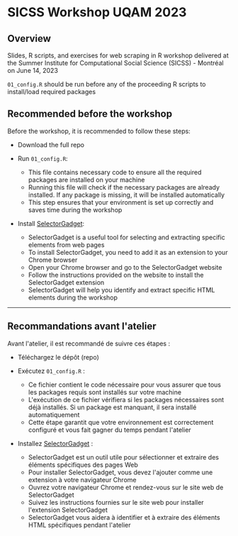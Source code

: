 # SICSS Workshop UQAM 2023

## Overview

Slides, R scripts, and exercises for web scraping in R workshop delivered at the Summer Institute for Computational Social Science (SICSS) - Montréal on June 14, 2023

`01_config.R` should be run before any of the proceeding R scripts to install/load required packages

## Recommended before the workshop

Before the workshop, it is recommended to follow these steps:

- Download the full repo

- Run `01_config.R`:

  - This file contains necessary code to ensure all the required packages are installed on your machine
  - Running this file will check if the necessary packages are already installed. If any package is missing, it will be installed automatically
  - This step ensures that your environment is set up correctly and saves time during the workshop

- Install [SelectorGadget](https://selectorgadget.com/):

  - SelectorGadget is a useful tool for selecting and extracting specific elements from web pages
  - To install SelectorGadget, you need to add it as an extension to your Chrome browser
  - Open your Chrome browser and go to the SelectorGadget website
  - Follow the instructions provided on the website to install the SelectorGadget extension
  - SelectorGadget will help you identify and extract specific HTML elements during the workshop

----------------------

## Recommandations avant l'atelier

Avant l'atelier, il est recommandé de suivre ces étapes :

- Téléchargez le dépôt (repo)

- Exécutez `01_config.R` :

  - Ce fichier contient le code nécessaire pour vous assurer que tous les packages requis sont installés sur votre machine
  - L'exécution de ce fichier vérifiera si les packages nécessaires sont déjà installés. Si un package est manquant, il sera installé automatiquement
  - Cette étape garantit que votre environnement est correctement configuré et vous fait gagner du temps pendant l'atelier 

- Installez [SelectorGadget](https://selectorgadget.com/) :

  - SelectorGadget est un outil utile pour sélectionner et extraire des éléments spécifiques des pages Web
  - Pour installer SelectorGadget, vous devez l'ajouter comme une extension à votre navigateur Chrome
  - Ouvrez votre navigateur Chrome et rendez-vous sur le site web de SelectorGadget
  - Suivez les instructions fournies sur le site web pour installer l'extension SelectorGadget
  - SelectorGadget vous aidera à identifier et à extraire des éléments HTML spécifiques pendant l'atelier
